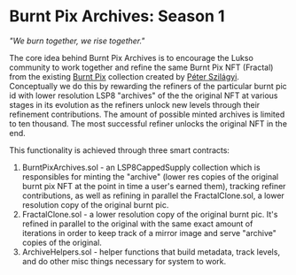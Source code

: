 # Burnt Pix Archives: Season 1

*"We burn together, we rise together."*

The core idea behind Burnt Pix Archives is to encourage the Lukso community to work together and refine the same Burnt Pix NFT (Fractal) from the existing [Burnt Pix](https://burntpix.com/) collection created by [Péter Szilágyi](https://x.com/peter_szilagyi/status/1721812235163521452). Conceptually we do this by rewarding the refiners of the particular burnt pic id with lower resolution LSP8 "archives" of the the original NFT at various stages in its evolution as the refiners unlock new levels through their refinement contributions. The amount of possible minted archives is limited to ten thousand. The most successful refiner unlocks the original NFT in the end. 

This functionality is achieved through three smart contracts:

1. BurntPixArchives.sol - an LSP8CappedSupply collection which is responsibles for minting the "archive" (lower res copies of the original burnt pix NFT at the point in time a user's earned them), tracking refiner contributions, as well as refining in parallel the FractalClone.sol, a lower resolution copy of the original burnt pic.
2. FractalClone.sol - a lower resolution copy of the original burnt pic. It's refined in parallel to the original with the same exact amount of iterations in order to keep track of a mirror image and serve "archive" copies of the original.
3. ArchiveHelpers.sol - helper functions that build metadata, track levels, and do other misc things necessary for system to work.
